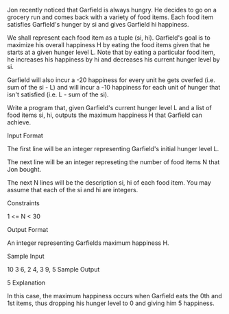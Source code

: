 Jon recently noticed that Garfield is always hungry. He decides to go on a grocery run and comes back with a variety of food items. Each food item satisfies Garfield's hunger by si and gives Garfield hi happiness.

We shall represent each food item as a tuple (si, hi). Garfield's goal is to maximize his overall happiness H by eating the food items given that he starts at a given hunger level L. Note that by eating a particular food item, he increases his happiness by hi and decreases his current hunger level by si.

Garfield will also incur a -20 happiness for every unit he gets overfed (i.e. sum of the si - L) and will incur a -10 happiness for each unit of hunger that isn't satisfied (i.e. L - sum of the si).

Write a program that, given Garfield's current hunger level L and a list of food items si, hi, outputs the maximum happiness H that Garfield can achieve.

Input Format

The first line will be an integer representing Garfield's initial hunger level L.

The next line will be an integer represeting the number of food items N that Jon bought.

The next N lines will be the description si, hi of each food item. You may assume that each of the si and hi are integers.

Constraints

1 <= N < 30

Output Format

An integer representing Garfields maximum happiness H.

Sample Input

10
3
6, 2
4, 3
9, 5
Sample Output

5
Explanation

In this case, the maximum happiness occurs when Garfield eats the 0th and 1st items, thus dropping his hunger level to 0 and giving him 5 happiness.